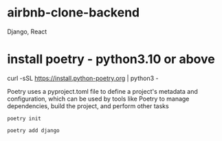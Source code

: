 # airbnb-clone-backend
Django, React

# install poetry - python3.10 or above
curl -sSL https://install.python-poetry.org | python3 -

Poetry uses a pyproject.toml file to define a project's metadata and configuration, which can be used by tools like Poetry to manage dependencies, build the project, and perform other tasks

```
poetry init
```
```
poetry add django
```
